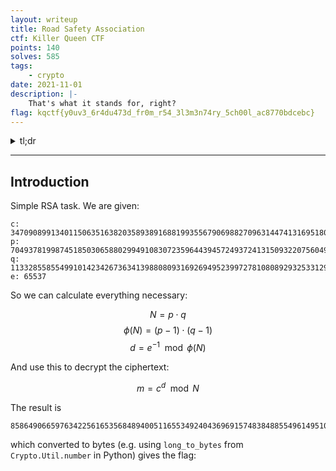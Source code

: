 ```yaml
---
layout: writeup
title: Road Safety Association
ctf: Killer Queen CTF
points: 140
solves: 585
tags: 
    - crypto
date: 2021-11-01
description: |-
    That's what it stands for, right?
flag: kqctf{y0uv3_6r4du473d_fr0m_r54_3l3m3n74ry_5ch00l_ac8770bdcebc}
---
```

<details>
    <summary>tl;dr</summary>
    
</details>

***

## Introduction

Simple RSA task. We are given:

```
c: 34709089913401150635163820358938916881993556790698827096314474131695180194656373592831158701400832173951061153349955626770351918715134102729180082310540500929299260384727841272328651482716425284903562937949838801126975821205390573428889205747236795476232421245684253455346750459684786949905537837807616524618
p: 7049378199874518503065880299491083072359644394572493724131509322075604915964637314839516681795279921095822776593514545854149110798068329888153907702700969
q: 11332855855499101423426736341398808093169269495239972781080892932533129603046914334311158344125602053367004567763440106361963142912346338848213535638676857
e: 65537
```

So we can calculate everything necessary:

$$ N = p \cdot q $$
$$ \phi(N) = (p - 1)\cdot(q - 1)$$
$$ d = e^{-1} \mod \phi(N) $$

And use this to decrypt the ciphertext:

$$ m = c^d \mod N $$

The result is
```
85864906659763422561653568489400511655349240436969157483848855496149510475365879249036092641751572924400235279715867588628107017830691486103186334589
```
which converted to bytes (e.g. using `long_to_bytes` from `Crypto.Util.number` in Python) gives the flag: